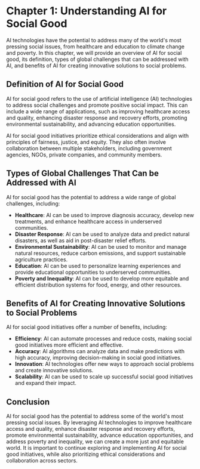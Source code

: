 Chapter 1: Understanding AI for Social Good
===========================================

AI technologies have the potential to address many of the world's most pressing social issues, from healthcare and education to climate change and poverty. In this chapter, we will provide an overview of AI for social good, its definition, types of global challenges that can be addressed with AI, and benefits of AI for creating innovative solutions to social problems.

Definition of AI for Social Good
--------------------------------

AI for social good refers to the use of artificial intelligence (AI) technologies to address social challenges and promote positive social impact. This can include a wide range of applications, such as improving healthcare access and quality, enhancing disaster response and recovery efforts, promoting environmental sustainability, and advancing education opportunities.

AI for social good initiatives prioritize ethical considerations and align with principles of fairness, justice, and equity. They also often involve collaboration between multiple stakeholders, including government agencies, NGOs, private companies, and community members.

Types of Global Challenges That Can be Addressed with AI
--------------------------------------------------------

AI for social good has the potential to address a wide range of global challenges, including:

* **Healthcare**: AI can be used to improve diagnosis accuracy, develop new treatments, and enhance healthcare access in underserved communities.
* **Disaster Response**: AI can be used to analyze data and predict natural disasters, as well as aid in post-disaster relief efforts.
* **Environmental Sustainability**: AI can be used to monitor and manage natural resources, reduce carbon emissions, and support sustainable agriculture practices.
* **Education**: AI can be used to personalize learning experiences and provide educational opportunities to underserved communities.
* **Poverty and Inequality**: AI can be used to develop more equitable and efficient distribution systems for food, energy, and other resources.

Benefits of AI for Creating Innovative Solutions to Social Problems
-------------------------------------------------------------------

AI for social good initiatives offer a number of benefits, including:

* **Efficiency**: AI can automate processes and reduce costs, making social good initiatives more efficient and effective.
* **Accuracy**: AI algorithms can analyze data and make predictions with high accuracy, improving decision-making in social good initiatives.
* **Innovation**: AI technologies offer new ways to approach social problems and create innovative solutions.
* **Scalability**: AI can be used to scale up successful social good initiatives and expand their impact.

Conclusion
----------

AI for social good has the potential to address some of the world's most pressing social issues. By leveraging AI technologies to improve healthcare access and quality, enhance disaster response and recovery efforts, promote environmental sustainability, advance education opportunities, and address poverty and inequality, we can create a more just and equitable world. It is important to continue exploring and implementing AI for social good initiatives, while also prioritizing ethical considerations and collaboration across sectors.
